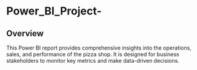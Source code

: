 # Power_BI_Project-
## Overview
This Power BI report provides comprehensive insights into the operations, sales, and performance of the pizza shop. It is designed for business stakeholders to monitor key metrics and make data-driven decisions.


